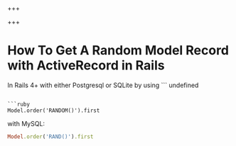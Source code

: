 
+++

+++
# How To Get A Random Model Record with ActiveRecord in Rails

In Rails 4+ with either Postgresql or SQLite by using ```
undefined
```:

```ruby 
Model.order('RANDOM()').first
```

with MySQL:

```ruby 
Model.order('RAND()').first
```


